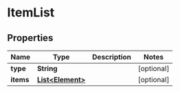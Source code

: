 

# ItemList

## Properties

Name | Type | Description | Notes
------------ | ------------- | ------------- | -------------
**type** | **String** |  |  [optional]
**items** | [**List&lt;Element&gt;**](Element.md) |  |  [optional]




